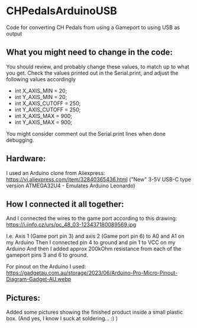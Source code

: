 # CHPedalsArduinoUSB
Code for converting CH Pedals from using a Gameport to using USB as output

What you might need to change in the code:
-----------------------------------------
You should review, and probably change these values, to match up to what you get.
Check the values printed out in the Serial.print, and adjust the following values accordingly
- int X_AXIS_MIN = 20;
- int Y_AXIS_MIN = 20;
- int X_AXIS_CUTOFF = 250;
- int Y_AXIS_CUTOFF = 250;
- int X_AXIS_MAX = 900;
- int Y_AXIS_MAX = 900;

You might consider comment out the Serial.print lines when done debugging.

Hardware:
---------
I used an Arduino clone from Aliexpress:
https://vi.aliexpress.com/item/32840365436.html
("New" 3-5V USB-C type version ATMEGA32U4 - Emulates Arduino Leonardo)

How I connected it all together:
--------------------------------
And I connected the wires to the game port according to this drawing:
https://i.iinfo.cz/urs/pc_48_03-123437180089569.jpg

I.e. Axis 1 (Game port pin 3) and axis 2 (Game port pin 6) to A0 and A1 on my Arduino
Then I connected pin 4 to ground and pin 1 to VCC on my Arduino
And then I added approx 200kOhm resistance from each of the gameport pins 3 and 6 to ground.

For pinout on the Arduino I used: 
https://gadgetau.com.au/storage/2023/06/Arduino-Pro-Micro-Pinout-Diagram-Gadget-AU.webp

Pictures:
---------
Added some pictures showing the finished product inside a small plastic box.
(And yes, I know I suck at soldering... :) )
